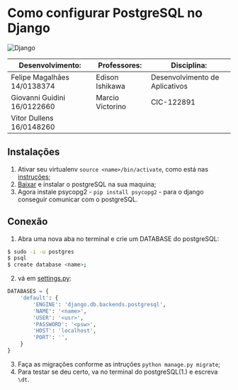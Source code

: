 # Como configurar PostgreSQL no Django
![Django](https://img.shields.io/badge/Django-v2.x-green.svg)

| Desenvolvimento:            | Professores:     | Disciplina:                    |
|-----------------------------|------------------|--------------------------------|
| Felipe Magalhães 14/0138374 | Edison Ishikawa  | Desenvolvimento de Aplicativos |
| Giovanni Guidini 16/0122660 | Marcio Victorino | CIC-122891                     |
| Vitor Dullens 16/0148260    |                  |                                |

## Instalações
1. Ativar seu virtualenv `source <name>/bin/activate`, como está nas [instruções](instructions.md);
2. [Baixar](https://www.postgresql.org/download/) e instalar o postgreSQL na sua maquina;
3. Agora instale psycopg2 - `pip install psycopg2` - para o django conseguir comunicar com o postgreSQL.

## Conexão

1. Abra uma nova aba no terminal e crie um DATABASE do postgreSQL:
```bash
$ sudo -i -u postgres
$ psql
$ create database <name>;
```
2. vá em [settings.py](/facapp/facapp/settings.py):
```python
DATABASES = {
    'default': {
        'ENGINE': 'django.db.backends.postgresql',
        'NAME': '<name>',
        'USER': '<usr>',
        'PASSWORD': '<psw>',
        'HOST': 'localhost',
        'PORT': '',
    }
}
```
3. Faça as migrações conforme as intruções `python manage.py migrate`;
4. Para testar se deu certo, va no terminal do postgreSQL(1.)  e escreva `\dt`.
